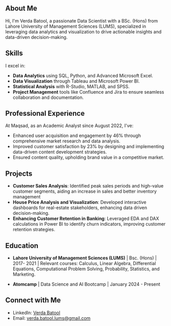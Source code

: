 ## About Me

Hi, I'm Verda Batool, a passionate Data Scientist with a BSc. (Hons) from Lahore University of Management Sciences (LUMS), specialized in leveraging data analytics and visualization to drive actionable insights and data-driven decision-making.

## Skills

I excel in:
- **Data Analytics** using SQL, Python, and Advanced Microsoft Excel.
- **Data Visualization** through Tableau and Microsoft Power BI.
- **Statistical Analysis** with R-Studio, MATLAB, and SPSS.
- **Project Management** tools like Confluence and Jira to ensure seamless collaboration and documentation.

## Professional Experience

At Maqsad, as an Academic Analyst since August 2022, I've:
- Enhanced user acquisition and engagement by 46% through comprehensive market research and data analysis.
- Improved customer satisfaction by 23% by designing and implementing data-driven content development strategies.
- Ensured content quality, upholding brand value in a competitive market.

## Projects

- **Customer Sales Analysis**: Identified peak sales periods and high-value customer segments, aiding an increase in sales and better inventory management
- **House Price Analysis and Visualization**: Developed interactive dashboards for real-estate stakeholders, enhancing data driven decision-making.
- **Enhancing Customer Retention in Banking**: Leveraged EDA and DAX calculations in Power BI to identify churn indicators, improving customer retention strategies.

## Education

- **Lahore University of Management Sciences (LUMS)** | Bsc. (Hons) | 2017- 2021 | Relevant courses: Calculus, Linear Algebra, Differential Equations, Computational Problem Solving, Probability, Statistics, and Marketing.

- **Atomcamp** | Data Science and AI Bootcamp | January 2024 - Present

## Connect with Me

- LinkedIn: [Verda Batool](https://www.linkedin.com/in/verda-batool/)
- Email: verda.batool.lums@gmail.com
